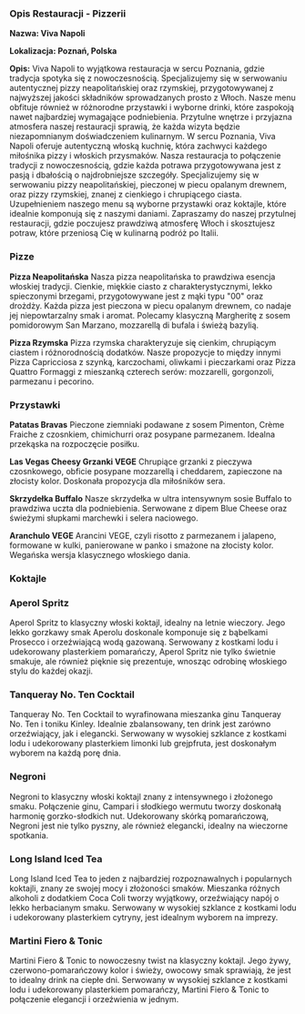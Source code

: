 ### Opis Restauracji - Pizzerii

**Nazwa: Viva Napoli**

**Lokalizacja: Poznań, Polska**

**Opis:**
Viva Napoli to wyjątkowa restauracja w sercu Poznania, gdzie tradycja spotyka się z nowoczesnością. Specjalizujemy się w serwowaniu autentycznej pizzy neapolitańskiej oraz rzymskiej, przygotowywanej z najwyższej jakości składników sprowadzanych prosto z Włoch. Nasze menu obfituje również w różnorodne przystawki i wyborne drinki, które zaspokoją nawet najbardziej wymagające podniebienia. Przytulne wnętrze i przyjazna atmosfera naszej restauracji sprawią, że każda wizyta będzie niezapomnianym doświadczeniem kulinarnym. W sercu Poznania, Viva Napoli oferuje autentyczną włoską kuchnię, która zachwyci każdego miłośnika pizzy i włoskich przysmaków. Nasza restauracja to połączenie tradycji z nowoczesnością, gdzie każda potrawa przygotowywana jest z pasją i dbałością o najdrobniejsze szczegóły. Specjalizujemy się w serwowaniu pizzy neapolitańskiej, pieczonej w piecu opalanym drewnem, oraz pizzy rzymskiej, znanej z cienkiego i chrupiącego ciasta. Uzupełnieniem naszego menu są wyborne przystawki oraz koktajle, które idealnie komponują się z naszymi daniami. Zapraszamy do naszej przytulnej restauracji, gdzie poczujesz prawdziwą atmosferę Włoch i skosztujesz potraw, które przeniosą Cię w kulinarną podróż po Italii.

### Pizze

**Pizza Neapolitańska**
Nasza pizza neapolitańska to prawdziwa esencja włoskiej tradycji. Cienkie, miękkie ciasto z charakterystycznymi, lekko spieczonymi brzegami, przygotowywane jest z mąki typu "00" oraz drożdży. Każda pizza jest pieczona w piecu opalanym drewnem, co nadaje jej niepowtarzalny smak i aromat. Polecamy klasyczną Margheritę z sosem pomidorowym San Marzano, mozzarellą di bufala i świeżą bazylią.

**Pizza Rzymska**
Pizza rzymska charakteryzuje się cienkim, chrupiącym ciastem i różnorodnością dodatków. Nasze propozycje to między innymi Pizza Capricciosa z szynką, karczochami, oliwkami i pieczarkami oraz Pizza Quattro Formaggi z mieszanką czterech serów: mozzarelli, gorgonzoli, parmezanu i pecorino.

### Przystawki

**Patatas Bravas**
Pieczone ziemniaki podawane z sosem Pimenton, Crème Fraiche z czosnkiem, chimichurri oraz posypane parmezanem. Idealna przekąska na rozpoczęcie posiłku.

**Las Vegas Cheesy Grzanki VEGE**
Chrupiące grzanki z pieczywa czosnkowego, obficie posypane mozzarellą i cheddarem, zapieczone na złocisty kolor. Doskonała propozycja dla miłośników sera.

**Skrzydełka Buffalo**
Nasze skrzydełka w ultra intensywnym sosie Buffalo to prawdziwa uczta dla podniebienia. Serwowane z dipem Blue Cheese oraz świeżymi słupkami marchewki i selera naciowego.

**Aranchulo VEGE**
Arancini VEGE, czyli risotto z parmezanem i jalapeno, formowane w kulki, panierowane w panko i smażone na złocisty kolor. Wegańska wersja klasycznego włoskiego dania.

### Koktajle 

### Aperol Spritz
Aperol Spritz to klasyczny włoski koktajl, idealny na letnie wieczory. Jego lekko gorzkawy smak Aperolu doskonale komponuje się z bąbelkami Prosecco i orzeźwiającą wodą gazowaną. Serwowany z kostkami lodu i udekorowany plasterkiem pomarańczy, Aperol Spritz nie tylko świetnie smakuje, ale również pięknie się prezentuje, wnosząc odrobinę włoskiego stylu do każdej okazji.

### Tanqueray No. Ten Cocktail
Tanqueray No. Ten Cocktail to wyrafinowana mieszanka ginu Tanqueray No. Ten i toniku Kinley. Idealnie zbalansowany, ten drink jest zarówno orzeźwiający, jak i elegancki. Serwowany w wysokiej szklance z kostkami lodu i udekorowany plasterkiem limonki lub grejpfruta, jest doskonałym wyborem na każdą porę dnia.

### Negroni
Negroni to klasyczny włoski koktajl znany z intensywnego i złożonego smaku. Połączenie ginu, Campari i słodkiego wermutu tworzy doskonałą harmonię gorzko-słodkich nut. Udekorowany skórką pomarańczową, Negroni jest nie tylko pyszny, ale również elegancki, idealny na wieczorne spotkania.

### Long Island Iced Tea
Long Island Iced Tea to jeden z najbardziej rozpoznawalnych i popularnych koktajli, znany ze swojej mocy i złożoności smaków. Mieszanka różnych alkoholi z dodatkiem Coca Coli tworzy wyjątkowy, orzeźwiający napój o lekko herbacianym smaku. Serwowany w wysokiej szklance z kostkami lodu i udekorowany plasterkiem cytryny, jest idealnym wyborem na imprezy.

### Martini Fiero & Tonic
Martini Fiero & Tonic to nowoczesny twist na klasyczny koktajl. Jego żywy, czerwono-pomarańczowy kolor i świeży, owocowy smak sprawiają, że jest to idealny drink na ciepłe dni. Serwowany w wysokiej szklance z kostkami lodu i udekorowany plasterkiem pomarańczy, Martini Fiero & Tonic to połączenie elegancji i orzeźwienia w jednym.

